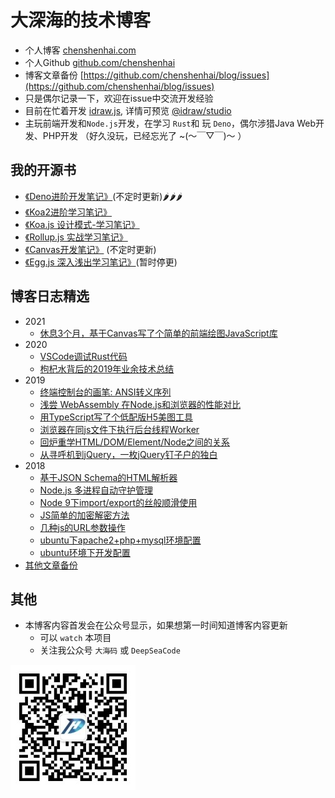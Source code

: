# 大深海的技术博客

- 个人博客 [chenshenhai.com](https://chenshenhai.com)
- 个人Github [github.com/chenshenhai](https://github.com/chenshenhai)
- 博客文章备份 [https://github.com/chenshenhai/blog/issues](https://github.com/chenshenhai/blog/issues)
- 只是偶尔记录一下，欢迎在issue中交流开发经验
- 目前在忙着开发 [idraw.js](https://github.com/idrawjs/idraw/),  详情可预览 [@idraw/studio](https://idraw.js.org/studio)
- 主玩前端开发和`Node.js`开发，在学习 `Rust`和 玩 `Deno`，偶尔涉猎Java Web开发、PHP开发 （好久没玩，已经忘光了  ~(～￣▽￣)～ ）

## 我的开源书

- [《Deno进阶开发笔记》](https://github.com/chenshenhai/deno_note)(不定时更新)🌶🌶🌶
- [《Koa2进阶学习笔记》](https://github.com/chenshenhai/koa2-note)
- [《Koa.js 设计模式-学习笔记》](https://github.com/chenshenhai/koajs-design-note)
- [《Rollup.js 实战学习笔记》](https://github.com/chenshenhai/rollupjs-note)
- [《Canvas开发笔记》](https://github.com/chenshenhai/canvas-note) (不定时更新)
- [《Egg.js 深入浅出学习笔记》](https://github.com/chenshenhai/eggjs-note)(暂时停更)

## 博客日志精选

- 2021
  - [休息3个月，基于Canvas写了个简单的前端绘图JavaScript库](./2021/09/09.md)
- 2020
  - [VSCode调试Rust代码 ](./2020/03/09.md)
  - [枸杞水背后的2019年业余技术总结 ](./2020/01/07.md)
- 2019
  - [终端控制台的画笔: ANSI转义序列](./2019/11/04.md)
  - [浅尝 WebAssembly 在Node.js和浏览器的性能对比](./2019/08/26.md)
  - [用TypeScript写了个低配版H5美图工具](./2019/07/28.md)
  - [浏览器在同js文件下执行后台线程Worker](./2019/06/24.md)
  - [回炉重学HTML/DOM/Element/Node之间的关系](./2019/06/10.md)
  - [从寻呼机到jQuery，一枚jQuery钉子户的独白](./2019/06/09.md)
- 2018
  - [基于JSON Schema的HTML解析器](./2018/06/04.md)
  - [Node.js 多进程自动守护管理](./2018/02/20.md)
  - [Node 9下import/export的丝般顺滑使用](./2017/11/18.md)
  - [JS简单的加密解密方法](./2017/06/11.md)
  - [几种js的URL参数操作](./2017/06/05.md)
  - [ubuntu下apache2+php+mysql环境配置 ](./2016/09/11.md)
  - [ubuntu环境下开发配置](./2016/06/25.md)
- [其他文章备份](https://www.github.com/chenshenhai/blog/issues/)

## 其他




- 本博客内容首发会在公众号显示，如果想第一时间知道博客内容更新
  - 可以 `watch` 本项目
  - 关注我公众号 `大海码` 或 `DeepSeaCode` 

![qrcode_for_gh_959d1c4d729a_258](./assets/qrcode.jpg)

